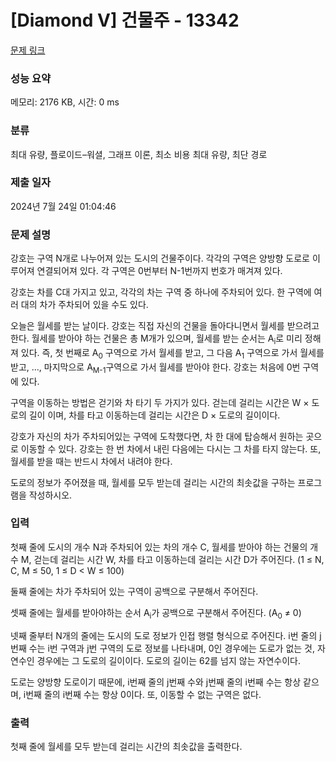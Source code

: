 # [Diamond V] 건물주 - 13342 

[문제 링크](https://www.acmicpc.net/problem/13342) 

### 성능 요약

메모리: 2176 KB, 시간: 0 ms

### 분류

최대 유량, 플로이드–워셜, 그래프 이론, 최소 비용 최대 유량, 최단 경로

### 제출 일자

2024년 7월 24일 01:04:46

### 문제 설명

<p>강호는 구역 N개로 나누어져 있는 도시의 건물주이다. 각각의 구역은 양방향 도로로 이루어져 연결되어져 있다. 각 구역은 0번부터 N-1번까지 번호가 매겨져 있다.</p>

<p>강호는 차를 C대 가지고 있고, 각각의 차는 구역 중 하나에 주차되어 있다. 한 구역에 여러 대의 차가 주차되어 있을 수도 있다. </p>

<p>오늘은 월세를 받는 날이다. 강호는 직접 자신의 건물을 돌아다니면서 월세를 받으려고 한다. 월세를 받아야 하는 건물은 총 M개가 있으며, 월세를 받는 순서는 A<sub>i</sub>로 미리 정해져 있다. 즉, 첫 번째로 A<sub>0</sub> 구역으로 가서 월세를 받고, 그 다음 A<sub>1</sub> 구역으로 가서 월세를 받고, ..., 마지막으로 A<sub>M-1</sub>구역으로 가서 월세를 받아야 한다. 강호는 처음에 0번 구역에 있다.</p>

<p>구역을 이동하는 방법은 걷기와 차 타기 두 가지가 있다. 걷는데 걸리는 시간은 W × 도로의 길이 이며, 차를 타고 이동하는데 걸리는 시간은 D × 도로의 길이이다.</p>

<p>강호가 자신의 차가 주차되어있는 구역에 도착했다면, 차 한 대에 탑승해서 원하는 곳으로 이동할 수 있다. 강호는 한 번 차에서 내린 다음에는 다시는 그 차를 타지 않는다. 또, 월세를 받을 때는 반드시 차에서 내려야 한다.</p>

<p>도로의 정보가 주어졌을 때, 월세를 모두 받는데 걸리는 시간의 최솟값을 구하는 프로그램을 작성하시오.</p>

### 입력 

 <p>첫째 줄에 도시의 개수 N과 주차되어 있는 차의 개수 C, 월세를 받아야 하는 건물의 개수 M, 걷는데 걸리는 시간 W, 차를 타고 이동하는데 걸리는 시간 D가 주어진다. (1 ≤ N, C, M ≤ 50, 1 ≤ D < W ≤ 100)</p>

<p>둘째 줄에는 차가 주차되어 있는 구역이 공백으로 구분해서 주어진다.</p>

<p>셋째 줄에는 월세를 받아야하는 순서 A<sub>i</sub>가 공백으로 구분해서 주어진다. (A<sub>0</sub> ≠ 0)</p>

<p>넷째 줄부터 N개의 줄에는 도시의 도로 정보가 인접 행렬 형식으로 주어진다. i번 줄의 j번째 수는 i번 구역과 j번 구역의 도로 정보를 나타내며, 0인 경우에는 도로가 없는 것, 자연수인 경우에는 그 도로의 길이이다. 도로의 길이는 62를 넘지 않는 자연수이다.</p>

<p>도로는 양방향 도로이기 때문에, i번째 줄의 j번째 수와 j번째 줄의 i번째 수는 항상 같으며, i번째 줄의 i번째 수는 항상 0이다. 또, 이동할 수 없는 구역은 없다.</p>

### 출력 

 <p>첫째 줄에 월세를 모두 받는데 걸리는 시간의 최솟값을 출력한다.</p>

